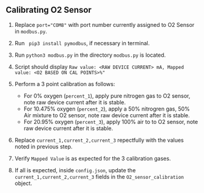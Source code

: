 ## Calibrating O2 Sensor

1. Replace ```port="COM8"``` with port number currently assigned to O2 Sensor in ```modbus.py```.
2. Run ``` pip3 install pymodbus```, if necessary in terminal.
3. Run ```python3 modbus.py``` in the directory ```modbus.py``` is located.
4. Script should display ```Raw value: <RAW DEVICE CURRENT> mA, Mapped value: <O2 BASED ON CAL POINTS>%"```
5. Perform a 3 point calibration as follows:
   - For 0% oxygen (```percent_1```), apply pure nitrogen gas to O2 sensor, note raw device current after it is stable.
   - For 10.475% oxygen (```percent_2```), apply a 50% nitrogren gas, 50% Air mixture to O2 sensor, note raw device current after it is stable.
   - For 20.95% oxygen (```percent_3```), apply 100% air to to O2 sensor, note raw device current after it is stable.

6. Replace ```current_1,current_2,current_3``` repectfully with the values noted in previous step.
7. Verify ```Mapped Value``` is as expected for the 3 calibration gases.
8. If all is expected, inside ```config.json```, update the ```current_1,current_2,current_3``` fields in the ```O2_sensor_calibration``` object.
